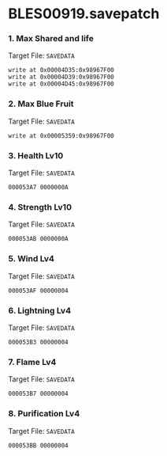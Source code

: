 # BLES00919.savepatch

### 1. Max Shared and life

Target File: `SAVEDATA`

```
write at 0x00004D35:0x98967F00
write at 0x00004D39:0x98967F00
write at 0x00004D45:0x98967F00
```

### 2. Max Blue Fruit

Target File: `SAVEDATA`

```
write at 0x00005359:0x98967F00
```

### 3. Health Lv10

Target File: `SAVEDATA`

```
000053A7 0000000A
```

### 4. Strength Lv10

Target File: `SAVEDATA`

```
000053AB 0000000A
```

### 5. Wind Lv4

Target File: `SAVEDATA`

```
000053AF 00000004
```

### 6. Lightning Lv4

Target File: `SAVEDATA`

```
000053B3 00000004
```

### 7. Flame Lv4

Target File: `SAVEDATA`

```
000053B7 00000004
```

### 8. Purification Lv4

Target File: `SAVEDATA`

```
000053BB 00000004
```

